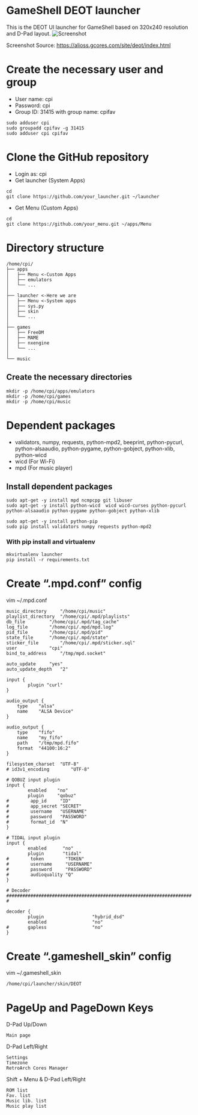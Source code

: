 # GameShell DEOT launcher
This is the DEOT UI launcher for GameShell based on 320x240 resolution and D-Pad layout.
![Screenshot](https://raw.githubusercontent.com/hi80482/launcher_deot/master/.screenshot.png)

Screenshot Source: https://alioss.gcores.com/site/deot/index.html

# Create the necessary user and group
* User name: cpi
* Password: cpi
* Group ID: 31415 with group name: cpifav

```
sudo adduser cpi  
sudo groupadd cpifav -g 31415  
sudo adduser cpi cpifav  
```

# Clone the GitHub repository
* Login as: cpi
* Get launcher (System Apps)
```
cd
git clone https://github.com/your_launcher.git ~/launcher
```

* Get Menu (Custom Apps)
```
cd
git clone https://github.com/your_menu.git ~/apps/Menu
```

# Directory structure
```
/home/cpi/
├── apps
│   ├── Menu <-Custom Apps
│   ├── emulators
│   └── ...
│
├── launcher <-Here we are
│   ├── Menu <-System apps
│   ├── sys.py
│   ├── skin
│   └── ...
│
├── games
│   ├── FreeDM
│   ├── MAME
│   ├── nxengine
│   └── ...
│
└── music
```
## Create the necessary directories
```
mkdir -p /home/cpi/apps/emulators  
mkdir -p /home/cpi/games  
mkdir -p /home/cpi/music  
```

# Dependent packages
* validators, numpy, requests, python-mpd2, beeprint, python-pycurl, python-alsaaudio, python-pygame, python-gobject, python-xlib, python-wicd
* wicd (For Wi-Fi)
* mpd (For music player)

## Install dependent packages
```
sudo apt-get -y install mpd ncmpcpp git libuser
sudo apt-get -y install python-wicd  wicd wicd-curses python-pycurl python-alsaaudio python-pygame python-gobject python-xlib   

sudo apt-get -y install python-pip   
sudo pip install validators numpy requests python-mpd2
```

### With pip install and virtualenv

```
mkvirtualenv launcher
pip install -r requirements.txt
```

# Create “.mpd.conf” config

vim ~/.mpd.conf

```
music_directory		"/home/cpi/music"
playlist_directory	"/home/cpi/.mpd/playlists"
db_file			"/home/cpi/.mpd/tag_cache"
log_file		"/home/cpi/.mpd/mpd.log"
pid_file		"/home/cpi/.mpd/pid"
state_file		"/home/cpi/.mpd/state"
sticker_file		"/home/cpi/.mpd/sticker.sql"
user			"cpi"
bind_to_address		"/tmp/mpd.socket"

auto_update		"yes"
auto_update_depth	"2"

input {
        plugin "curl"
}

audio_output {
	type	"alsa"
	name	"ALSA Device"
}

audio_output {
	type	"fifo"
	name	"my_fifo"
	path	"/tmp/mpd.fifo"
	format	"44100:16:2"
}

filesystem_charset	"UTF-8"
# id3v1_encoding		"UTF-8"

# QOBUZ input plugin
input {
        enabled    "no"
        plugin     "qobuz"
#        app_id     "ID"
#        app_secret "SECRET"
#        username   "USERNAME"
#        password   "PASSWORD"
#        format_id  "N"
}

# TIDAL input plugin
input {
        enabled      "no"
        plugin       "tidal"
#        token        "TOKEN"
#        username     "USERNAME"
#        password     "PASSWORD"
#        audioquality "Q"
}

# Decoder #####################################################################
#

decoder {
        plugin                  "hybrid_dsd"
        enabled                 "no"
#       gapless                 "no"
}
```

# Create “.gameshell_skin” config

vim ~/.gameshell_skin

```
/home/cpi/launcher/skin/DEOT
```

# PageUp and PageDown Keys

D-Pad Up/Down
```
Main page
```

D-Pad Left/Right
```
Settings
Timezone
RetroArch Cores Manager
```
Shift + Menu & D-Pad Left/Right
```
ROM list
Fav. list
Music lib. list
Music play list
```
